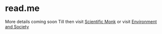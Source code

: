 # read.me
More details coming soon 
Till then visit
<a href="https://scimonk.com/">Scientific Monk</a> or visit
<a href="https://envs.scimonk.com/">Environment and Society</a>
